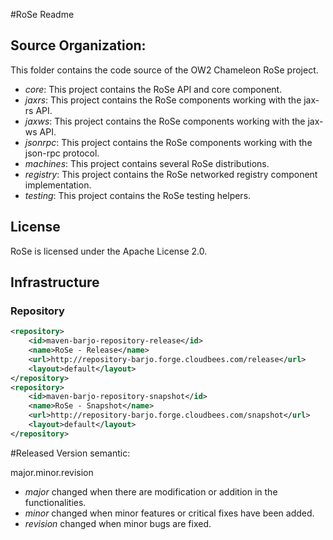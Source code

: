 #RoSe Readme 


## Source Organization: 

This folder contains the code source of the OW2 Chameleon RoSe project.

  - _core_: This project contains the RoSe API and core component.  
  - _jaxrs_: This project contains the RoSe components working with the jax-rs API.
  - _jaxws_: This project contains the RoSe components working with the jax-ws API.
  - _jsonrpc_: This project contains the RoSe components working with the json-rpc protocol.
  - _machines_: This project contains several RoSe distributions. 
  - _registry_: This project contains the RoSe networked registry component implementation.
  - _testing_: This project contains the RoSe testing helpers.  

## License

RoSe is licensed under the Apache License 2.0.


## Infrastructure

### Repository 
		
```xml
<repository>
	<id>maven-barjo-repository-release</id>
	<name>RoSe - Release</name>
	<url>http://repository-barjo.forge.cloudbees.com/release</url>
	<layout>default</layout>
</repository>
<repository>
	<id>maven-barjo-repository-snapshot</id>
	<name>RoSe - Snapshot</name>
	<url>http://repository-barjo.forge.cloudbees.com/snapshot</url>
	<layout>default</layout>
</repository>
```

#Released Version semantic: 

 major.minor.revision 

 * _major_ changed when there are modification or addition in the functionalities. 
 * _minor_ changed when minor features or critical fixes have been added.
 * _revision_ changed when minor bugs are fixed.


